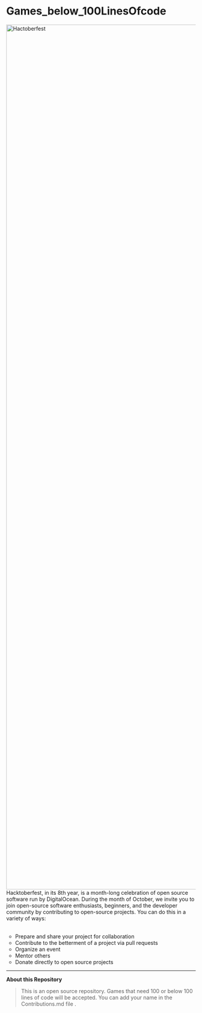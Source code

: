 # Games_below_100LinesOfcode

<img width="2295" alt="Hactoberfest" src="https://user-images.githubusercontent.com/43147642/193860629-a7359593-e081-402d-ae4b-aff47e8b2f99.png">
Hacktoberfest, in its 8th year, is a month-long celebration of open source software run by DigitalOcean. During the month of October, we invite you to join open-source software enthusiasts, beginners, and the developer community by contributing to open-source projects. You can do this in a variety of ways:<br>
<br>
<ul type = "circle">
  <li>Prepare and share your project for collaboration</li>
  <li>Contribute to the betterment of a project via pull requests</li>
  <li>Organize an event</li>
  <li>Mentor others</li>
  <li>Donate directly to open source projects</li>
</ul>

----------------------------------------------------------------------------------
**About this Repository**

>This is an open source repository.
>Games that need 100 or below 100 lines of code will be accepted.
>You can add your name in the Contributions.md file .
